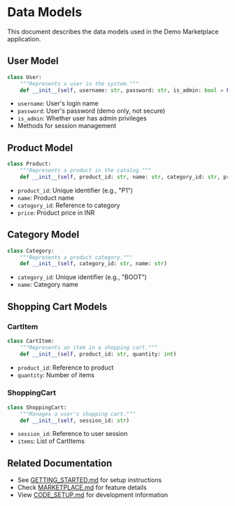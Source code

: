 # Data Models

This document describes the data models used in the Demo Marketplace application.

## User Model

```python
class User:
    """Represents a user in the system."""
    def __init__(self, username: str, password: str, is_admin: bool = False)
```

- `username`: User's login name
- `password`: User's password (demo only, not secure)
- `is_admin`: Whether user has admin privileges
- Methods for session management

## Product Model

```python
class Product:
    """Represents a product in the catalog."""
    def __init__(self, product_id: str, name: str, category_id: str, price: float)
```

- `product_id`: Unique identifier (e.g., "P1")
- `name`: Product name
- `category_id`: Reference to category
- `price`: Product price in INR

## Category Model

```python
class Category:
    """Represents a product category."""
    def __init__(self, category_id: str, name: str)
```

- `category_id`: Unique identifier (e.g., "BOOT")
- `name`: Category name

## Shopping Cart Models

### CartItem

```python
class CartItem:
    """Represents an item in a shopping cart."""
    def __init__(self, product_id: str, quantity: int)
```

- `product_id`: Reference to product
- `quantity`: Number of items

### ShoppingCart

```python
class ShoppingCart:
    """Manages a user's shopping cart."""
    def __init__(self, session_id: str)
```

- `session_id`: Reference to user session
- `items`: List of CartItems

## Related Documentation

- See [GETTING_STARTED.md](GETTING_STARTED.md) for setup instructions
- Check [MARKETPLACE.md](MARKETPLACE.md) for feature details
- View [CODE_SETUP.md](CODE_SETUP.md) for development information
